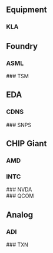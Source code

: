 <script type="text/javascript" src="https://s3.tradingview.com/tv.js"></script>
<script type="text/javascript">
function widget(symbol) {
  new TradingView.widget(
  {
  "height": 610,
  "width": "100%",
  "symbol": symbol,
  "timezone": "Etc/UTC",
  "theme": "light",
  "style": "2",
  "locale": "en",
  "toolbar_bg": "#f1f3f6",
  "enable_publishing": true,
  "withdateranges": true,
  "range": "3M",
  "hide_side_toolbar": false,
  "allow_symbol_change": true,
  "studies": [
    "STD;Bollinger_Bands",
    "STD;MACD",
    "STD;RSI"
  ],
  "show_popup_button": true,
  "popup_width": "1000",
  "popup_height": "950",
  "container_id": symbol,
  "details": true,
  }
  );
}
</script>


## Equipment
### KLA
  <div id="KLA"></div>

## Foundry
### ASML
  <div id="ASML"></div>
### TSM
  <div id="TSM"></div>

## EDA
### CDNS
  <div id="CDNS"></div>
### SNPS
  <div id="SNPS"></div>

## CHIP Giant
### AMD
  <div id="AMD"></div>

### INTC
  <div id="INTC"></div>
### NVDA
  <div id="NVDA"></div>
### QCOM
  <div id="QCOM"></div>


## Analog
### ADI
  <div id="ADI"></div>
### TXN
  <div id="TXN"></div>

<script type="text/javascript">
widget("ASML")
widget("TSM")
widget("ADI")
widget("TXN")
widget("CDNS")
widget("SNPS")
widget("NVDA")
widget("QCOM")
widget("KLA")
widget("AMD")
widget("INTC")
</script>
